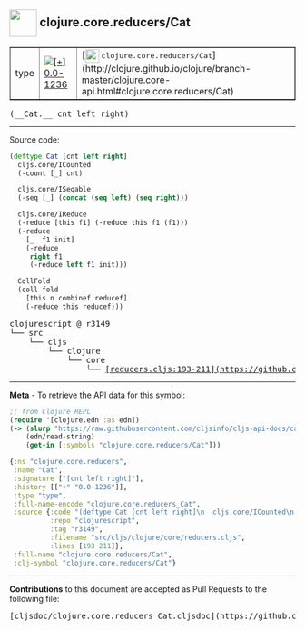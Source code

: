 ## <img width="48px" valign="middle" src="http://i.imgur.com/Hi20huC.png"> clojure.core.reducers/Cat

 <table border="1">
<tr>

<td>type</td>
<td><a href="https://github.com/cljsinfo/cljs-api-docs/tree/0.0-1236"><img valign="middle" alt="[+] 0.0-1236" src="https://img.shields.io/badge/+-0.0--1236-lightgrey.svg"></a> </td>
<td>
[<img height="24px" valign="middle" src="http://i.imgur.com/1GjPKvB.png"> <samp>clojure.core.reducers/Cat</samp>](http://clojure.github.io/clojure/branch-master/clojure.core-api.html#clojure.core.reducers/Cat)
</td>
</tr>
</table>

 <samp>
(__Cat.__ cnt left right)<br>
</samp>

---





Source code:

```clj
(deftype Cat [cnt left right]
  cljs.core/ICounted
  (-count [_] cnt)

  cljs.core/ISeqable
  (-seq [_] (concat (seq left) (seq right)))

  cljs.core/IReduce
  (-reduce [this f1] (-reduce this f1 (f1)))
  (-reduce
    [_  f1 init]
    (-reduce
     right f1
     (-reduce left f1 init)))

  CollFold
  (coll-fold
    [this n combinef reducef]
    (-reduce this reducef)))
```

 <pre>
clojurescript @ r3149
└── src
    └── cljs
        └── clojure
            └── core
                └── <ins>[reducers.cljs:193-211](https://github.com/clojure/clojurescript/blob/r3149/src/cljs/clojure/core/reducers.cljs#L193-L211)</ins>
</pre>


---

__Meta__ - To retrieve the API data for this symbol:

```clj
;; from Clojure REPL
(require '[clojure.edn :as edn])
(-> (slurp "https://raw.githubusercontent.com/cljsinfo/cljs-api-docs/catalog/cljs-api.edn")
    (edn/read-string)
    (get-in [:symbols "clojure.core.reducers/Cat"]))
```

```clj
{:ns "clojure.core.reducers",
 :name "Cat",
 :signature ["[cnt left right]"],
 :history [["+" "0.0-1236"]],
 :type "type",
 :full-name-encode "clojure.core.reducers_Cat",
 :source {:code "(deftype Cat [cnt left right]\n  cljs.core/ICounted\n  (-count [_] cnt)\n\n  cljs.core/ISeqable\n  (-seq [_] (concat (seq left) (seq right)))\n\n  cljs.core/IReduce\n  (-reduce [this f1] (-reduce this f1 (f1)))\n  (-reduce\n    [_  f1 init]\n    (-reduce\n     right f1\n     (-reduce left f1 init)))\n\n  CollFold\n  (coll-fold\n    [this n combinef reducef]\n    (-reduce this reducef)))",
          :repo "clojurescript",
          :tag "r3149",
          :filename "src/cljs/clojure/core/reducers.cljs",
          :lines [193 211]},
 :full-name "clojure.core.reducers/Cat",
 :clj-symbol "clojure.core.reducers/Cat"}

```

---

__Contributions__ to this document are accepted as Pull Requests to the following file:

 <pre>
[cljsdoc/clojure.core.reducers_Cat.cljsdoc](https://github.com/cljsinfo/cljs-api-docs/blob/master/cljsdoc/clojure.core.reducers_Cat.cljsdoc)
</pre>

